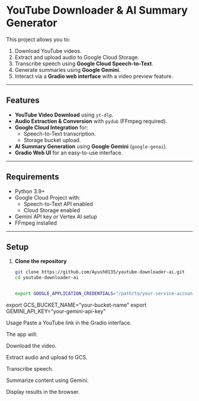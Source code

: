 # YouTube Downloader & AI Summary Generator

This project allows you to:
1. Download YouTube videos.
2. Extract and upload audio to Google Cloud Storage.
3. Transcribe speech using **Google Cloud Speech-to-Text**.
4. Generate summaries using **Google Gemini**.
5. Interact via a **Gradio web interface** with a video preview feature.

---

## **Features**
- **YouTube Video Download** using `yt-dlp`.
- **Audio Extraction & Conversion** with `pydub` (FFmpeg required).
- **Google Cloud Integration** for:
  - Speech-to-Text transcription.
  - Storage bucket upload.
- **AI Summary Generation** using **Google Gemini** (`google-genai`).
- **Gradio Web UI** for an easy-to-use interface.

---

## **Requirements**
- Python 3.9+
- Google Cloud Project with:
  - Speech-to-Text API enabled
  - Cloud Storage enabled
- Gemini API key or Vertex AI setup
- FFmpeg installed

---

## **Setup**
1. **Clone the repository**
   ```bash
   git clone https://github.com/Ayush0135/youtube-downloader-ai.git
   cd youtube-downloader-ai


   export GOOGLE_APPLICATION_CREDENTIALS="/path/to/your-service-account.json"
export GCS_BUCKET_NAME="your-bucket-name"
export GEMINI_API_KEY="your-gemini-api-key"

Usage
Paste a YouTube link in the Gradio interface.


The app will:

Download the video.

Extract audio and upload to GCS.

Transcribe speech.

Summarize content using Gemini.

Display results in the browser.
